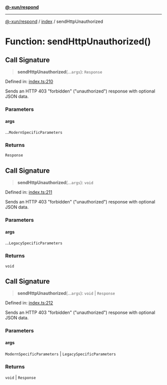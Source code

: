 [**@-xun/respond**](../../README.md)

***

[@-xun/respond](../../README.md) / [index](../README.md) / sendHttpUnauthorized

# Function: sendHttpUnauthorized()

## Call Signature

> **sendHttpUnauthorized**(...`args`): `Response`

Defined in: [index.ts:210](https://github.com/Xunnamius/api-utils/blob/de39eacf7b1e97617a2035eff33c6efaf5ffb215/packages/respond/src/index.ts#L210)

Sends an HTTP 403 "forbidden" ("unauthorized") response with optional JSON
data.

### Parameters

#### args

...`ModernSpecificParameters`

### Returns

`Response`

## Call Signature

> **sendHttpUnauthorized**(...`args`): `void`

Defined in: [index.ts:211](https://github.com/Xunnamius/api-utils/blob/de39eacf7b1e97617a2035eff33c6efaf5ffb215/packages/respond/src/index.ts#L211)

Sends an HTTP 403 "forbidden" ("unauthorized") response with optional JSON
data.

### Parameters

#### args

...`LegacySpecificParameters`

### Returns

`void`

## Call Signature

> **sendHttpUnauthorized**(...`args`): `void` \| `Response`

Defined in: [index.ts:212](https://github.com/Xunnamius/api-utils/blob/de39eacf7b1e97617a2035eff33c6efaf5ffb215/packages/respond/src/index.ts#L212)

Sends an HTTP 403 "forbidden" ("unauthorized") response with optional JSON
data.

### Parameters

#### args

`ModernSpecificParameters` | `LegacySpecificParameters`

### Returns

`void` \| `Response`
